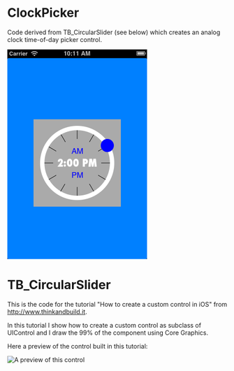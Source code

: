 ClockPicker
===========
Code derived from TB_CircularSlider (see below) which creates an analog clock time-of-day picker control.

![A preview of the clock control](https://github.com/tginsandiego/ClockPicker/blob/master/ClockPickerSnapshot.png)



TB_CircularSlider
=================

This is the code for the tutorial "How to create a custom control in iOS" from http://www.thinkandbuild.it.

In this tutorial I show how to create a custom control as subclass of UIControl and I draw the 99% of the component using Core Graphics. 

Here a preview of the control built in this tutorial:

![A preview of this control](http://www.thinkandbuild.it/wp-content/uploads/2013/02/slider_preview_phone.png)
